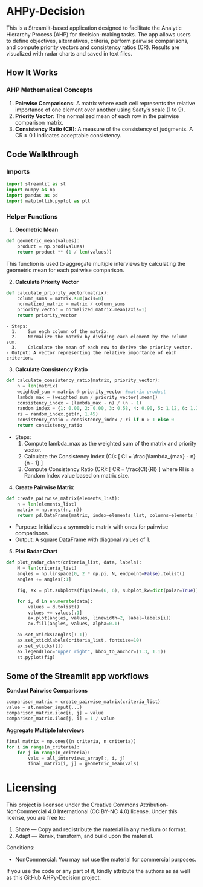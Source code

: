 # AHPy-Decision

This is a Streamlit-based application designed to facilitate the Analytic Hierarchy Process (AHP) for decision-making tasks. The app allows users to define objectives, alternatives, criteria, perform pairwise comparisons, and compute priority vectors and consistency ratios (CR). Results are visualized with radar charts and saved in text files.

## How It Works

### AHP Mathematical Concepts
1. **Pairwise Comparisons**: A matrix where each cell represents the relative importance of one element over another using Saaty’s scale (1 to 9).
2. **Priority Vector**: The normalized mean of each row in the pairwise comparison matrix.
3. **Consistency Ratio (CR)**: A measure of the consistency of judgments. A CR ≤ 0.1 indicates acceptable consistency.

## Code Walkthrough

### Imports 
```python
import streamlit as st
import numpy as np
import pandas as pd
import matplotlib.pyplot as plt
```

### Helper Functions 
1. **Geometric Mean**
```python
def geometric_mean(values):
    product = np.prod(values)
    return product ** (1 / len(values))
```
This function is used to aggregate multiple interviews by calculating the geometric mean for each pairwise comparison.

2. **Calculate Priority Vector**
```python
def calculate_priority_vector(matrix):
    column_sums = matrix.sum(axis=0)
    normalized_matrix = matrix / column_sums
    priority_vector = normalized_matrix.mean(axis=1)
    return priority_vector
```
	- Steps:
	  1.	Sum each column of the matrix.
	  2.	Normalize the matrix by dividing each element by the column sum.
	  3.	Calculate the mean of each row to derive the priority vector.
	- Output: A vector representing the relative importance of each criterion.

 3. **Calculate Consistency Ratio**
```python
def calculate_consistency_ratio(matrix, priority_vector):
    n = len(matrix)
    weighted_sum = matrix @ priority_vector #matrix product
    lambda_max = (weighted_sum / priority_vector).mean()
    consistency_index = (lambda_max - n) / (n - 1)
    random_index = {1: 0.00, 2: 0.00, 3: 0.58, 4: 0.90, 5: 1.12, 6: 1.24, 7: 1.32, 8: 1.41, 9: 1.45}
    ri = random_index.get(n, 1.45)
    consistency_ratio = consistency_index / ri if n > 1 else 0
    return consistency_ratio
```
- Steps:
	1.	Compute lambda_max as the weighted sum of the matrix and priority vector.
	2.	Calculate the Consistency Index (CI):
[
CI = \frac{\lambda_{max} - n}{n - 1}
]
	3.	Compute Consistency Ratio (CR):
[
CR = \frac{CI}{RI}
]
where RI is a Random Index value based on matrix size.

4. **Create Pairwise Matrix**
```python
def create_pairwise_matrix(elements_list):
    n = len(elements_list)
    matrix = np.ones((n, n))
    return pd.DataFrame(matrix, index=elements_list, columns=elements_list)
```
- Purpose: Initializes a symmetric matrix with ones for pairwise comparisons.
- Output: A square DataFrame with diagonal values of 1.

5. **Plot Radar Chart**
```python
def plot_radar_chart(criteria_list, data, labels):
    N = len(criteria_list)
    angles = np.linspace(0, 2 * np.pi, N, endpoint=False).tolist()
    angles += angles[:1]

    fig, ax = plt.subplots(figsize=(6, 6), subplot_kw=dict(polar=True))

    for i, d in enumerate(data):
        values = d.tolist()
        values += values[:1]
        ax.plot(angles, values, linewidth=2, label=labels[i])
        ax.fill(angles, values, alpha=0.1)

    ax.set_xticks(angles[:-1])
    ax.set_xticklabels(criteria_list, fontsize=10)
    ax.set_yticks([])
    ax.legend(loc="upper right", bbox_to_anchor=(1.3, 1.1))
    st.pyplot(fig)
```

## Some of the Streamlit app workflows 
**Conduct Pairwise Comparisons**
```python
comparison_matrix = create_pairwise_matrix(criteria_list)
value = st.number_input(...)
comparison_matrix.iloc[i, j] = value
comparison_matrix.iloc[j, i] = 1 / value
```
**Aggregate Multiple Interviews**
```python
final_matrix = np.ones((n_criteria, n_criteria))
for i in range(n_criteria):
    for j in range(n_criteria):
        vals = all_interviews_array[:, i, j]
        final_matrix[i, j] = geometric_mean(vals)
```

# Licensing 

This project is licensed under the Creative Commons Attribution-NonCommercial 4.0 International (CC BY-NC 4.0) license. Under this license, you are free to:
1. Share — Copy and redistribute the material in any medium or format.
2. Adapt — Remix, transform, and build upon the material.

Conditions:
- NonCommercial: You may not use the material for commercial purposes.


If you use the code or any part of it, kindly attribute the authors as as well as this GitHub AHPy-Decision project.

